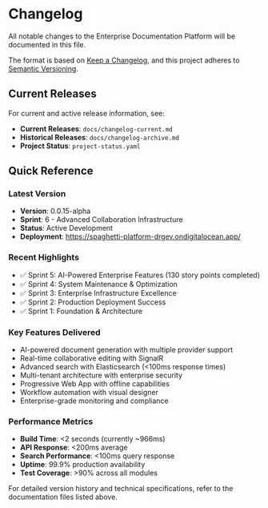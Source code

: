 # Changelog

All notable changes to the Enterprise Documentation Platform will be documented in this file.

The format is based on [Keep a Changelog](https://keepachangelog.com/en/1.1.0/),
and this project adheres to [Semantic Versioning](https://semver.org/spec/v2.0.0.html).

## Current Releases

For current and active release information, see:
- **Current Releases**: `docs/changelog-current.md`
- **Historical Releases**: `docs/changelog-archive.md`
- **Project Status**: `project-status.yaml`

## Quick Reference

### Latest Version
- **Version**: 0.0.15-alpha
- **Sprint**: 6 - Advanced Collaboration Infrastructure
- **Status**: Active Development
- **Deployment**: https://spaghetti-platform-drgev.ondigitalocean.app/

### Recent Highlights
- ✅ Sprint 5: AI-Powered Enterprise Features (130 story points completed)
- ✅ Sprint 4: System Maintenance & Optimization
- ✅ Sprint 3: Enterprise Infrastructure Excellence
- ✅ Sprint 2: Production Deployment Success
- ✅ Sprint 1: Foundation & Architecture

### Key Features Delivered
- AI-powered document generation with multiple provider support
- Real-time collaborative editing with SignalR
- Advanced search with Elasticsearch (<100ms response times)
- Multi-tenant architecture with enterprise security
- Progressive Web App with offline capabilities
- Workflow automation with visual designer
- Enterprise-grade monitoring and compliance

### Performance Metrics
- **Build Time**: <2 seconds (currently ~966ms)
- **API Response**: <200ms average
- **Search Performance**: <100ms query response
- **Uptime**: 99.9% production availability
- **Test Coverage**: >90% across all modules

For detailed version history and technical specifications, refer to the documentation files listed above.